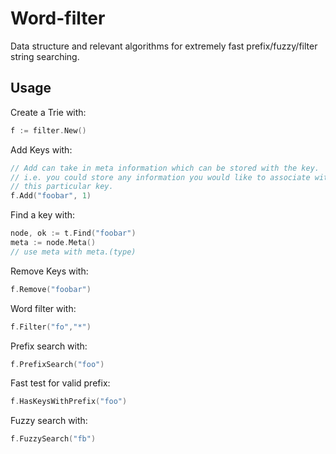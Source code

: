 # Word-filter
Data structure and relevant algorithms for extremely fast prefix/fuzzy/filter string searching.

## Usage

Create a Trie with:

```Go
f := filter.New()
```

Add Keys with:

```Go
// Add can take in meta information which can be stored with the key.
// i.e. you could store any information you would like to associate with
// this particular key.
f.Add("foobar", 1)
```

Find a key with:

```Go
node, ok := t.Find("foobar")
meta := node.Meta()
// use meta with meta.(type)
```

Remove Keys with:

```Go
f.Remove("foobar")
```

Word filter with:

```Go
f.Filter("fo","*")
```

Prefix search with:

```Go
f.PrefixSearch("foo")
```

Fast test for valid prefix:
```Go
f.HasKeysWithPrefix("foo")
```

Fuzzy search with:

```Go
f.FuzzySearch("fb")
```